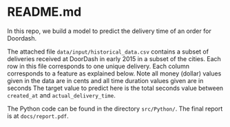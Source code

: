 # README.md
In this repo, we build a model to predict the delivery time of an order for Doordash.

The attached file `data/input/historical_data.csv` contains a subset of deliveries received at DoorDash in early 2015 in a subset of the cities. Each row in this file corresponds to one unique delivery. Each column corresponds to a feature as explained below. Note all money (dollar) values given in the data are in cents and all time duration values given are in seconds 
The target value to predict here is the total seconds value between `created_at` and `actual_delivery_time`. 

The Python code can be found in the directory `src/Python/`. The final report is at `docs/report.pdf`.
